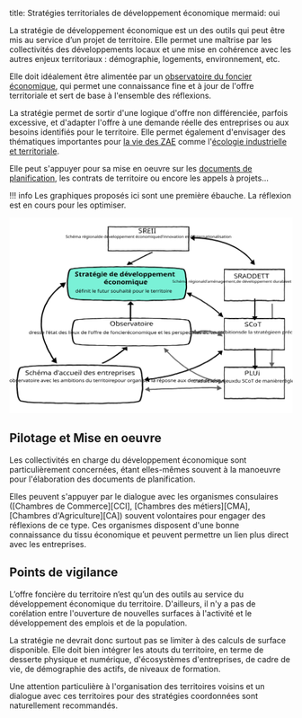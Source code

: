 title: Stratégies territoriales de développement économique
mermaid: oui

La stratégie de développement économique est un des outils qui peut être mis au service d’un projet de territoire. Elle permet une maîtrise par les collectivités des développements locaux et une mise en cohérence avec les autres enjeux territoriaux : démographie, logements, environnement, etc.

Elle doit idéalement être alimentée par un [observatoire du foncier économique][observatoire-ZAE], qui permet une connaissance fine et à jour de l'offre territoriale et sert de base à l'ensemble des réflexions.

La stratégie permet de sortir d'une logique d'offre non différenciée, parfois excessive, et d'adapter l'offre à une demande réelle des entreprises ou aux besoins identifiés pour le territoire. Elle permet également d'envisager des thématiques importantes pour [la vie des ZAE](../vie_ZA/gestion_ZA/) comme l'[écologie industrielle et territoriale](../EIT/installer_demarche_eit).

Elle peut s'appuyer pour sa mise en oeuvre sur les [documents de planification][planification], les contrats de territoire ou encore les appels à projets...

!!! info
    Les graphiques proposés ici sont une première ébauche. La réflexion est en cours pour les optimiser.

![Schema stratégie](../../references/etudes/etude_optimisation_foncier_activite/schema_strategie_planification.svg)

## Pilotage et Mise en oeuvre
Les collectivités en charge du développement économique sont particulièrement concernées, étant elles-mêmes souvent à la manoeuvre pour l'élaboration des documents de planification.

Elles peuvent s'appuyer par le dialogue avec les organismes consulaires ([Chambres de Commerce][CCI], [Chambres des métiers][CMA], [Chambres d'Agriculture][CA]) souvent volontaires pour engager des réflexions de ce type. Ces organismes disposent d'une bonne connaissance du tissu économique et peuvent permettre un lien plus direct avec les entreprises.

## Points de vigilance
L’offre foncière du territoire n’est qu’un des outils au service du développement économique du territoire. D'ailleurs, il n'y a pas de corélation entre l'ouverture de nouvelles surfaces à l'activité et le développement des emplois et de la population.

La stratégie ne devrait donc surtout pas se limiter à des calculs de surface disponible. Elle doit bien intégrer les atouts du territoire, en terme de desserte physique et numérique, d'écosystèmes d'entreprises, de cadre de vie, de démographie des actifs, de niveaux de formation.

Une attention particulière à l'organisation des territoires voisins et un dialogue avec ces territoires pour des stratégies coordonnées sont naturellement recommandés.

[observatoire-ZAE]: ../connaissance/observatoire_foncier_eco
[planification]: ../planification

<script>mermaid.initialize({startOnLoad:true, theme:"neutral", fontFamily:"Sans serif"});</script>
